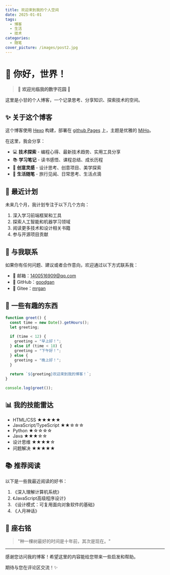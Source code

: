 ```yaml
---
title: 欢迎来到我的个人空间
date: 2025-01-01
tags:
  - 博客
  - 生活
  - 技术
categories:
  - 随笔
cover_picture: /images/post2.jpg
---
```


# 👋 你好，世界！

> 🌟 **欢迎光临我的数字花园** 🌟

这里是小甘的个人博客，一个记录思考、分享知识、探索技术的空间。

<!-- more -->

## ✨ 关于这个博客

这个博客使用 [Hexo](https://hexo.io/) 构建，部署在 [github Pages](https://github.io) 上，主题是优雅的 [MiHo](https://github.com/WongMinHo/hexo-theme-miho)。

在这里，我会分享：

- 💻 **技术探索** - 编程心得、最新技术趋势、实用工具分享
- 📚 **学习笔记** - 读书感悟、课程总结、成长历程
- 🎨 **创意灵感** - 设计思考、创意项目、美学探索
- 🌈 **生活随笔** - 旅行见闻、日常思考、生活点滴

## 🚀 最近计划

未来几个月，我计划专注于以下几个方向：

1. 深入学习前端框架和工具
2. 探索人工智能和机器学习领域
3. 阅读更多技术和设计相关书籍
4. 参与开源项目贡献

## 💌 与我联系

如果你有任何问题、建议或者合作意向，欢迎通过以下方式联系我：

- 📧 邮箱：[1400516909@qq.com](mailto:1400516909@qq.com)
- 🐙 GitHub：[goodgan](https://github.com/goodgan)
- 🦊 Gitee：[mrgan](https://gitee.com/ganzhiwei)

## 🌈 一些有趣的东西

```javascript
function greet() {
  const time = new Date().getHours();
  let greeting;
  
  if (time < 12) {
    greeting = "早上好！";
  } else if (time < 18) {
    greeting = "下午好！";
  } else {
    greeting = "晚上好！";
  }
  
  return `${greeting}欢迎来到我的博客！`;
}

console.log(greet());
```

## 📊 我的技能雷达

- HTML/CSS ★★★★★
- JavaScript/TypeScript ★★☆☆☆
- Python ★☆☆☆☆
- Java ★★★☆☆
- 设计思维 ★★★★☆
- 问题解决 ★★★★★

## 📚 推荐阅读

以下是一些我最近阅读的好书：

1. 《深入理解计算机系统》
2. 《JavaScript高级程序设计》
3. 《设计模式：可复用面向对象软件的基础》
4. 《人月神话》

## 🎯 座右铭

> "种一棵树最好的时间是十年前，其次是现在。"

---

感谢您访问我的博客！希望这里的内容能给您带来一些启发和帮助。

期待与您在评论区交流！✨
